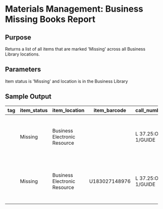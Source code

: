 # Materials Management: Business Missing Books Report

## Purpose
Returns a list of all items that are marked 'Missing' across all Business Library locations.

## Parameters
Item status is 'Missing' and location is in the Business Library

## Sample Output
| tag | item_status | item_location                | item_barcode  | call_number        | shelf_order                         | title                                                               | enumeration | volume | copy_number |
|-----|-------------|------------------------------|---------------|--------------------|-------------------------------------|---------------------------------------------------------------------|-------------|--------|-------------|
|     | Missing     | Business Electronic Resource |               | L 37.25:OC 1/GUIDE | L 237.25 OC 11 GUIDE 3998 CD 12     | O*NET [electronic resource] : the occupational information network. | 998 CD      | 2      |             |
|     | Missing     | Business Electronic Resource | U183027148976 | L 37.25:OC 1/GUIDE | L 237.25 OC 11 GUIDE 3998 DICTIO 12 | O*NET [electronic resource] : the occupational information network. | 998 DICTIO  | 2      |             |
